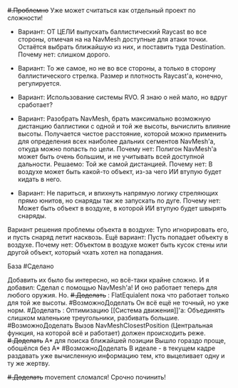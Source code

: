 ~~#.Проблемно~~  Уже может считаться как отдельный проект по сложности!

- Вариант: ОТ ЦЕЛИ выпускать баллистический Raycast во все стороны, отмечая на на NavMesh доступные для атаки точки. 
  Остаётся выбрать ближайшую из них, и поставить туда Destination.
  Почему нет: слишком дорого.
- Вариант: То же самое, но не во все стороны, а только в сторону баллистического стрелка.  Размер и плотность Raycast'а, конечно, регулируется.
- Вариант: Использование системы RVO. Я знаю о ней мало, но вдруг сработает?

- Вариант: Разобрать NavMesh, брать максимально возможную дистанцию баллистики с одной и той же высоты, вычислить влияние высоты. Получается чистое расстояние, которой можно применить для определения всех наиболее дальних сегментов NavMesh'а, откуда можно попасть по цели.
  Почему нет: Полигон NavMesh'а может быть очень большим, и не учитывать всей доступной дальности. Решаемо: Той же самой дистанцией.
  Почему нет: В воздухе может быть какой-то объект, из-за чего ИИ втупую будет кидать в него.

- Вариант: Не париться, и впихнуть напрямую логику стреляющих прямо юнитов, но снаряды так же запускать по дуге.
  Почему нет: Может быть объект в воздухе, в которой ИИ втупую будет швырять снаряды.

Вариант решения проблемы объекта в воздухе: Тупо игнорировать его, и пусть снаряд летит насквозь.
Ещё вариант: Пусть попадает объекту в воздухе. Почему нет: Объектом в воздухе может быть кусок стены или другой объект, который чхать хотел на попадания.

База #Сделано 

Добавить их было бы интересно, но всё-таки крайне сложно.
И я добавил:
	Сделал с помощью NavMesh'а! И оно работает теперь для любого оружия. Но.
	~~#.Доделать~~ : FlatEquialent пока что работает только для той же высоты.
		#ВозможноДоделать  Он всё ещё не точный, но уже норм. 
	#Доделать : Оптимизацию [[Система движения]]'а: Объединять слишком маленькие треугольники, разбивать большие.
	#ВозможноДоделать  Вызов NavMeshClosestPosition (Центральная функция, на которой всё и работает) должен происходить реже.
	~~#.Доделать~~ A* для поиска ближайшей позиции
		Вышло гораздо проще, обошёлся без A*
	#ВозможноДоделать В идеале - в текущем кадре раздавать уже вычисленную информацию тем, кто выцеливает одну и ту же жертву.

~~#.Доделать~~ movement сломался! Срочно починить!